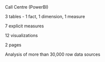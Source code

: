 Call Centre (PowerBI)


3 tables - 1 fact, 1 dimension, 1 measure

7 explicit measures

12 visualizations

2 pages

Analysis of more than 30,000 row data sources

